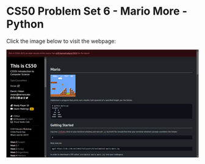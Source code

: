 # CS50 Problem Set 6 - Mario More - Python

Click the image below to visit the webpage:

[![CS50 Problem Set](mario.png)](https://cs50.harvard.edu/x/2023/psets/6/mario/more/)